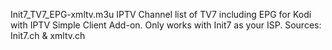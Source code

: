 Init7_TV7_EPG-xmltv.m3u
IPTV Channel list of TV7 including EPG for Kodi with IPTV Simple Client Add-on. Only works with Init7 as your ISP. Sources: Init7.ch & xmltv.ch

